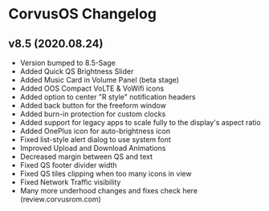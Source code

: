 # CorvusOS Changelog

## v8.5 (2020.08.24)
- Version bumped to 8.5-Sage
- Added Quick QS Brightness Slider
- Added Music Card in Volume Panel (beta stage)
- Added OOS Compact VoLTE & VoWifi icons
- Added option to center "R style" notification headers
- Added back button for the freeform window
- Added burn-in protection for custom clocks
- Added support for legacy apps to scale fully to the display's aspect ratio
- Added OnePlus icon for auto-brightness icon
- Fixed list-style alert dialog to use system font
- Improved Upload and Download Animations
- Decreased margin between QS and text
- Fixed QS footer divider width
- Fixed QS tiles clipping when too many icons in view
- Fixed Network Traffic visibility
- Many more underhood changes and fixes check here (review.corvusrom.com)
